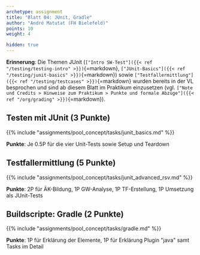 ```yaml
---
archetype: assignment
title: "Blatt 04: JUnit, Gradle"
author: "André Matutat (FH Bielefeld)"
points: 10
weight: 4

hidden: true
---
```



**Erinnerung**: Die Themen JUnit (`["Intro SW-Test"]({{< ref "/testing/testing-intro" >}})`{=markdown},
`["JUnit-Basics"]({{< ref "/testing/junit-basics" >}})`{=markdown}) sowie
`["Testfallermittlung"]({{< ref "/testing/testcases" >}})`{=markdown} wurden bereits in der VL
besprochen und sind ab diesem Blatt im Praktikum einzusetzen (vgl.
`["Note und Credits > Hinweise zum Praktikum > Punkte und formale Abzüge"]({{< ref "/org/grading" >}})`{=markdown}).


## Testen mit JUnit (3 Punkte)

{{% include "assignments/pool_concept/tasks/junit_basics.md" %}}

**Punkte**: Je 0.5P für die vier Unit-Tests sowie Setup und Teardown


## Testfallermittlung (5 Punkte)

{{% include "assignments/pool_concept/tasks/junit_advanced_rsv.md" %}}

**Punkte**: 2P für ÄK-Bildung, 1P GW-Analyse, 1P TF-Erstellung, 1P Umsetzung als JUnit-Tests


## Buildscripte: Gradle (2 Punkte)

{{% include "assignments/pool_concept/tasks/gradle.md" %}}

**Punkte**: 1P für Erklärung der Elemente, 1P für Erklärung Plugin "java" samt Tasks im Detail
